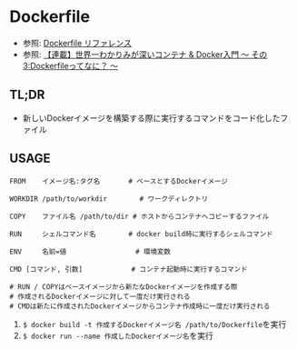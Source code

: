 # Dockerfile
- 参照: [Dockerfile リファレンス](https://docs.docker.jp/engine/reference/builder.html)
- 参照: [【連載】世界一わかりみが深いコンテナ & Docker入門 〜 その3:Dockerfileってなに？ 〜](https://tech-lab.sios.jp/archives/19191)

## TL;DR
- 新しいDockerイメージを構築する際に実行するコマンドをコード化したファイル

## USAGE
```
FROM    イメージ名:タグ名       # ベースとするDockerイメージ

WORKDIR /path/to/workdir        # ワークディレクトリ

COPY    ファイル名 /path/to/dir # ホストからコンテナへコピーするファイル

RUN     シェルコマンド名        # docker build時に実行するシェルコマンド

ENV     名前=値                 # 環境変数

CMD [コマンド, 引数]            # コンテナ起動時に実行するコマンド

# RUN / COPYはベースイメージから新たなDockerイメージを作成する際
# 作成されるDockerイメージに対して一度だけ実行される
# CMDは新たに作成されたDockerイメージからコンテナ作成時に一度だけ実行される
```
1. `$ docker build -t 作成するDockerイメージ名 /path/to/Dockerfile`を実行
2. `$ docker run --name 作成したDockerイメージ名`を実行
